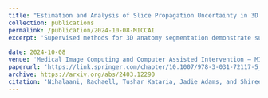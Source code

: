 ```yaml
---
title: "Estimation and Analysis of Slice Propagation Uncertainty in 3D Anatomy Segmentation"
collection: publications
permalink: /publication/2024-10-08-MICCAI
excerpt: 'Supervised methods for 3D anatomy segmentation demonstrate superior performance but are often limited by the availability of annotated data. This limitation has led to a growing interest in self-supervised approaches in tandem with the abundance of available un-annotated data. Slice propagation has emerged as an self-supervised approach that leverages slice registration as a self-supervised task to achieve full anatomy segmentation with minimal supervision. This approach significantly reduces the need for domain expertise, time, and the cost associated with building fully annotated datasets required for training segmentation networks. However, this shift toward reduced supervision via deterministic networks raises concerns about the trustworthiness and reliability of predictions, especially when compared with more accurate supervised approaches. To address this concern, we propose the integration of calibrated uncertainty quantification (UQ) into slice propagation methods, providing insights into the model's predictive reliability and confidence levels. Incorporating uncertainty measures enhances user confidence in self-supervised approaches, thereby improving their practical applicability. We conducted experiments on three datasets for 3D abdominal segmentation using five UQ methods. The results illustrate that incorporating UQ improves not only model trustworthiness, but also segmentation accuracy. Furthermore, our analysis reveals various failure modes of slice propagation methods that might not be immediately apparent to end-users. This study opens up new research avenues to improve the accuracy and trustworthiness of slice propagation methods.'
 
date: 2024-10-08
venue: 'Medical Image Computing and Computer Assisted Intervention – MICCAI 2024'
paperurl: 'https://link.springer.com/chapter/10.1007/978-3-031-72117-5_26'
archive: https://arxiv.org/abs/2403.12290
citation: 'Nihalaani, Rachaell, Tushar Kataria, Jadie Adams, and Shireen Y. Elhabian. "Estimation and Analysis of Slice Propagation Uncertainty in 3D Anatomy Segmentation." In International Conference on Medical Image Computing and Computer-Assisted Intervention, pp. 273-285. Cham: Springer Nature Switzerland, 2024.'
---
```

